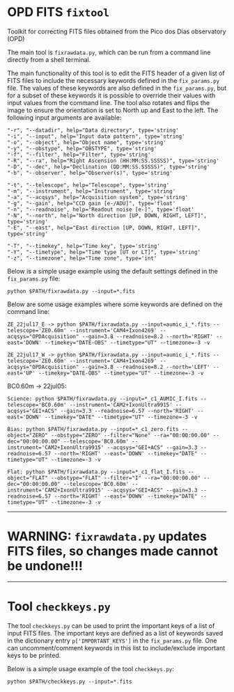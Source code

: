 # OPD FITS `fixtool`
Toolkit for correcting FITS files obtained from the Pico dos Dias observatory (OPD)

The main tool is `fixrawdata.py`, which can be run from a command line directly from a shell terminal. 

The main functionality of this tool is to edit the FITS header of a given list of FITS files to include the necessary keywords defined in the `fix_params.py` file. The values of these keywords are also defined in the `fix_params.py`, but for a subset of these keywords it is possible to override their values with input values from the command line. The tool also rotates and flips the image to ensure the orientation is set to North up and East to the left. The following input arguments are available:

```
"-r", "--datadir", help="Data directory", type='string'
"-i", "--input", help="Input data pattern", type='string'
"-o", "--object", help="Object name", type='string'
"-y", "--obstype", help="OBSTYPE", type='string'
"-f", "--filter", help="Filter", type='string'
"-R", "--ra", help="Right Ascension (HH:MM:SS.SSSSS)", type='string'
"-D", "--dec", help="Declination (DD:MM:SS.SSSSS)", type='string'
"-b", "--observer", help="Observer(s)", type='string'

"-t", "--telescope", help="Telescope", type='string'
"-m", "--instrument", help="Instrument", type='string'
"-a", "--acqsys", help="Acquisition system", type='string'
"-g", "--gain", help="CCD gain [e-/ADU]", type='float'
"-n", "--readnoise", help="Readout noise [e-]", type='float'
"-N", "--north", help="North direction [UP, DOWN, RIGHT, LEFT]", type='string'
"-E", "--east", help="East direction [UP, DOWN, RIGHT, LEFT]", type='string'

"-T", "--timekey", help="Time key", type='string'
"-Y", "--timetype", help="Time type [UT or LT]", type='string'
"-z", "--timezone", help="Time zone", type='int'
```

Below is a simple usage example using the default settings defined in the `fix_params.py` file:

```
python $PATH/fixrawdata.py --input=*.fits
```

Below are some usage examples where some keywords are defined on the command line:

```
ZE_22jul17_E -> python $PATH/fixrawdata.py --input=aumic_i_*.fits --telescope='ZE0.60m' --instrument='CAM4+Ixon4269' --acqsys="OPDAcquisition" --gain=3.8 --readnoise=8.2 --north='RIGHT' --east='DOWN' --timekey="DATE-OBS" --timetype="UT" --timezone=-3 -v

ZE_22jul17_W -> python $PATH/fixrawdata.py --input=aumic_i_*.fits --telescope='ZE0.60m' --instrument='CAM4+Ixon4269' --acqsys="OPDAcquisition" --gain=3.8 --readnoise=8.2 --north='LEFT' --east='UP' --timekey="DATE-OBS" --timetype="UT" --timezone=-3 -v
```

BC0.60m -> 22jul05:
```
Science: python $PATH/fixrawdata.py --input=*_c1_AUMIC_I.fits --telescope='BC0.60m' --instrument='CAM2+IxonUltra9915' --acqsys="GEI+ACS" --gain=3.3 --readnoise=6.57 --north='RIGHT' --east='DOWN' --timekey="DATE" --timetype="UT" --timezone=-3 -v

Bias: python $PATH/fixrawdata.py --input=*_c1_zero.fits --object="ZERO" --obstype="ZERO" --filter="None" --ra="00:00:00.00" --dec="00:00:00.00" --telescope='BC0.60m' --instrument='CAM2+IxonUltra9915' --acqsys="GEI+ACS" --gain=3.3 --readnoise=6.57 --north='RIGHT' --east='DOWN' --timekey="DATE" --timetype="UT" --timezone=-3 -v

Flat: python $PATH/fixrawdata.py --input=*_c1_flat_I.fits --object="FLAT" --obstype="FLAT" --filter="I" --ra="00:00:00.00" --dec="00:00:00.00" --telescope='BC0.60m' --instrument='CAM2+IxonUltra9915' --acqsys="GEI+ACS" --gain=3.3 --readnoise=6.57 --north='RIGHT' --east='DOWN' --timekey="DATE" --timetype="UT" --timezone=-3 -v
```

*****************************************
# WARNING: `fixrawdata.py` updates FITS files, so changes made cannot be undone!!!
*****************************************


# Tool `checkkeys.py`

The tool `checkkeys.py` can be used to print the important keys of a list of input FITS files. The important keys are defined as a list of keywords saved in the dictionary entry `p['IMPORTANT_KEYS']` in the `fix_params.py` file. One can uncomment/comment keywords in this list to include/exclude important keys to be printed. 

Below is a simple usage example of the tool `checkkeys.py`:

```
python $PATH/checkkeys.py --input=*.fits
```

